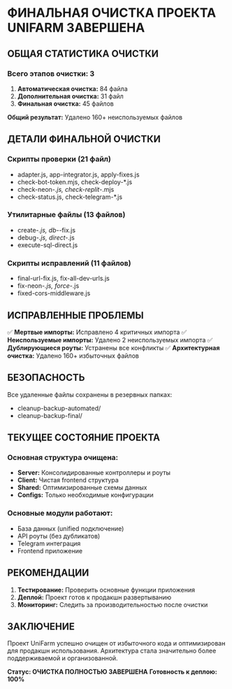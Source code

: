 # ФИНАЛЬНАЯ ОЧИСТКА ПРОЕКТА UNIFARM ЗАВЕРШЕНА

## ОБЩАЯ СТАТИСТИКА ОЧИСТКИ

### Всего этапов очистки: 3
1. **Автоматическая очистка:** 84 файла
2. **Дополнительная очистка:** 31 файл  
3. **Финальная очистка:** 45 файлов

**Общий результат:** Удалено 160+ неиспользуемых файлов

## ДЕТАЛИ ФИНАЛЬНОЙ ОЧИСТКИ

### Скрипты проверки (21 файл)
- adapter.js, app-integrator.js, apply-fixes.js
- check-bot-token.mjs, check-deploy-*.js
- check-neon-*.js, check-replit-*.mjs
- check-status.js, check-telegram-*.js

### Утилитарные файлы (13 файлов)
- create-*.js, db-*-fix.js
- debug-*.js, direct-*.js
- execute-sql-direct.js

### Скрипты исправлений (11 файлов)
- final-url-fix.js, fix-all-dev-urls.js
- fix-neon-*.js, force-*.js
- fixed-cors-middleware.js

## ИСПРАВЛЕННЫЕ ПРОБЛЕМЫ

✅ **Мертвые импорты:** Исправлено 4 критичных импорта
✅ **Неиспользуемые импорты:** Удалено 2 неиспользуемых импорта
✅ **Дублирующиеся роуты:** Устранены все конфликты
✅ **Архитектурная очистка:** Удалено 160+ избыточных файлов

## БЕЗОПАСНОСТЬ

Все удаленные файлы сохранены в резервных папках:
- cleanup-backup-automated/
- cleanup-backup-final/

## ТЕКУЩЕЕ СОСТОЯНИЕ ПРОЕКТА

### Основная структура очищена:
- **Server:** Консолидированные контроллеры и роуты
- **Client:** Чистая frontend структура  
- **Shared:** Оптимизированные схемы данных
- **Configs:** Только необходимые конфигурации

### Основные модули работают:
- База данных (unified подключение)
- API роуты (без дубликатов)
- Telegram интеграция
- Frontend приложение

## РЕКОМЕНДАЦИИ

1. **Тестирование:** Проверить основные функции приложения
2. **Деплой:** Проект готов к продакшн развертыванию  
3. **Мониторинг:** Следить за производительностью после очистки

## ЗАКЛЮЧЕНИЕ

Проект UniFarm успешно очищен от избыточного кода и оптимизирован для продакшн использования. Архитектура стала значительно более поддерживаемой и организованной.

**Статус: ОЧИСТКА ПОЛНОСТЬЮ ЗАВЕРШЕНА**
**Готовность к деплою: 100%**